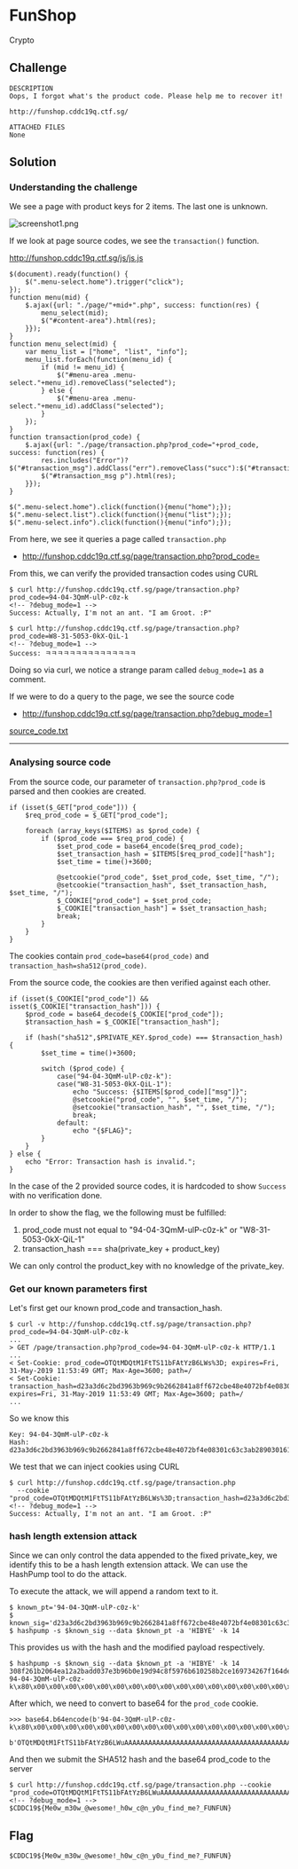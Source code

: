 # FunShop
Crypto

## Challenge 

	DESCRIPTION
	Oops, I forgot what's the product code. Please help me to recover it!

	http://funshop.cddc19q.ctf.sg/

	ATTACHED FILES
	None

## Solution

### Understanding the challenge

We see a page with product keys for 2 items. The last one is unknown.

![screenshot1.png](screenshot1.png)

If we look at page source codes, we see the `transaction()` function.

http://funshop.cddc19q.ctf.sg/js/js.js

	$(document).ready(function() {
		$(".menu-select.home").trigger("click");
	});
	function menu(mid) {
		$.ajax({url: "./page/"+mid+".php", success: function(res) {
			menu_select(mid);
			$("#content-area").html(res);
		}});
	}
	function menu_select(mid) {
		var menu_list = ["home", "list", "info"];
		menu_list.forEach(function(menu_id) {
			if (mid != menu_id) {
				$("#menu-area .menu-select."+menu_id).removeClass("selected");
			} else {
				$("#menu-area .menu-select."+menu_id).addClass("selected");
			}
		});
	}
	function transaction(prod_code) {
		$.ajax({url: "./page/transaction.php?prod_code="+prod_code, success: function(res) {
			res.includes("Error")?$("#transaction_msg").addClass("err").removeClass("succ"):$("#transaction_msg").addClass("succ").removeClass("err");
			$("#transaction_msg p").html(res);
		}});
	}

	$(".menu-select.home").click(function(){menu("home");});
	$(".menu-select.list").click(function(){menu("list");});
	$(".menu-select.info").click(function(){menu("info");});

From here, we see it queries a page called `transaction.php`

- http://funshop.cddc19q.ctf.sg/page/transaction.php?prod_code=

From this, we can verify the provided transaction codes using CURL

	$ curl http://funshop.cddc19q.ctf.sg/page/transaction.php?prod_code=94-04-3QmM-ulP-c0z-k
	<!-- ?debug_mode=1 -->
	Success: Actually, I'm not an ant. "I am Groot. :P"

	$ curl http://funshop.cddc19q.ctf.sg/page/transaction.php?prod_code=W8-31-5053-0kX-QiL-1
	<!-- ?debug_mode=1 -->
	Success: ㅋㅋㅋㅋㅋㅋㅋㅋㅋㅋㅋㅋㅋㅋㅋ

Doing so via curl, we notice a strange param called `debug_mode=1` as a comment.

If we were to do a query to the page, we see the source code

- http://funshop.cddc19q.ctf.sg/page/transaction.php?debug_mode=1

[source_code.txt](source_code.txt)

---

### Analysing source code

From the source code, our parameter of `transaction.php?prod_code` is parsed and then cookies are created.

	if (isset($_GET["prod_code"])) {
	    $req_prod_code = $_GET["prod_code"];

	    foreach (array_keys($ITEMS) as $prod_code) {
	        if ($prod_code === $req_prod_code) {
	            $set_prod_code = base64_encode($req_prod_code);
	            $set_transaction_hash = $ITEMS[$req_prod_code]["hash"];
	            $set_time = time()+3600;

	            @setcookie("prod_code", $set_prod_code, $set_time, "/");
	            @setcookie("transaction_hash", $set_transaction_hash, $set_time, "/");
	            $_COOKIE["prod_code"] = $set_prod_code;
	            $_COOKIE["transaction_hash"] = $set_transaction_hash;
	            break;
	        }
	    }
	}

The cookies contain `prod_code=base64(prod_code)` and `transaction_hash=sha512(prod_code)`. 

From the source code, the cookies are then verified against each other.

	if (isset($_COOKIE["prod_code"]) && isset($_COOKIE["transaction_hash"])) {
	    $prod_code = base64_decode($_COOKIE["prod_code"]);
	    $transaction_hash = $_COOKIE["transaction_hash"];

	    if (hash("sha512",$PRIVATE_KEY.$prod_code) === $transaction_hash) {
	        $set_time = time()+3600;

	        switch ($prod_code) {
	            case("94-04-3QmM-ulP-c0z-k"):
	            case("W8-31-5053-0kX-QiL-1"):
	                echo "Success: {$ITEMS[$prod_code]["msg"]}";
	                @setcookie("prod_code", "", $set_time, "/");
	                @setcookie("transaction_hash", "", $set_time, "/");
	                break;
	            default:
	                echo "{$FLAG}";            
	        }
	    }
	} else {
	    echo "Error: Transaction hash is invalid.";
	}

In the case of the 2 provided source codes, it is hardcoded to show `Success` with no verification done.

In order to show the flag, we the following must be fulfilled:

1. prod_code must not equal to "94-04-3QmM-ulP-c0z-k" or "W8-31-5053-0kX-QiL-1"
2. transaction_hash === sha(private_key + product_key)

We can only control the product_key with no knowledge of the private_key.

### Get our known parameters first

Let's first get our known prod_code and transaction_hash.

	$ curl -v http://funshop.cddc19q.ctf.sg/page/transaction.php?prod_code=94-04-3QmM-ulP-c0z-k
	...
	> GET /page/transaction.php?prod_code=94-04-3QmM-ulP-c0z-k HTTP/1.1
	...
	< Set-Cookie: prod_code=OTQtMDQtM1FtTS11bFAtYzB6LWs%3D; expires=Fri, 31-May-2019 11:53:49 GMT; Max-Age=3600; path=/
	< Set-Cookie: transaction_hash=d23a3d6c2bd3963b969c9b2662841a8ff672cbe48e4072bf4e08301c63c3ab289030161334599e81b5d294ae0279ed38eb0a414ec79cdc0784ac493d8e08cc69; expires=Fri, 31-May-2019 11:53:49 GMT; Max-Age=3600; path=/
	...

So we know this

	Key: 94-04-3QmM-ulP-c0z-k
	Hash: d23a3d6c2bd3963b969c9b2662841a8ff672cbe48e4072bf4e08301c63c3ab289030161334599e81b5d294ae0279ed38eb0a414ec79cdc0784ac493d8e08cc69

We test that we can inject cookies using CURL

	$ curl http://funshop.cddc19q.ctf.sg/page/transaction.php
	  --cookie "prod_code=OTQtMDQtM1FtTS11bFAtYzB6LWs%3D;transaction_hash=d23a3d6c2bd3963b969c9b2662841a8ff672cbe48e4072bf4e08301c63c3ab289030161334599e81b5d294ae0279ed38eb0a414ec79cdc0784ac493d8e08cc69;"
	<!-- ?debug_mode=1 -->
	Success: Actually, I'm not an ant. "I am Groot. :P"

### hash length extension attack

Since we can only control the data appended to the fixed private_key, we identify this to be a hash length extension attack. We can use the HashPump tool to do the attack.

To execute the attack, we will append a random text to it.

	$ known_pt='94-04-3QmM-ulP-c0z-k'
	$ known_sig='d23a3d6c2bd3963b969c9b2662841a8ff672cbe48e4072bf4e08301c63c3ab289030161334599e81b5d294ae0279ed38eb0a414ec79cdc0784ac493d8e08cc69'
	$ hashpump -s $known_sig --data $known_pt -a 'HIBYE' -k 14

This provides us with the hash and the modified payload respectively.

	$ hashpump -s $known_sig --data $known_pt -a 'HIBYE' -k 14
	308f261b2064ea12a2badd037e3b96b0e19d94c8f5976b610258b2ce169734267f164de6a91abdadc77e8e31520b884d2cb84ae5eaa23408a128f75fd37bd065
	94-04-3QmM-ulP-c0z-k\x80\x00\x00\x00\x00\x00\x00\x00\x00\x00\x00\x00\x00\x00\x00\x00\x00\x00\x00\x00\x00\x00\x00\x00\x00\x00\x00\x00\x00\x00\x00\x00\x00\x00\x00\x00\x00\x00\x00\x00\x00\x00\x00\x00\x00\x00\x00\x00\x00\x00\x00\x00\x00\x00\x00\x00\x00\x00\x00\x00\x00\x00\x00\x00\x00\x00\x00\x00\x00\x00\x00\x00\x00\x00\x00\x00\x00\x00\x00\x00\x00\x00\x00\x00\x00\x00\x00\x00\x00\x00\x00\x00\x01\x10HIBYE

After which, we need to convert to base64 for the `prod_code` cookie.

	>>> base64.b64encode(b'94-04-3QmM-ulP-c0z-k\x80\x00\x00\x00\x00\x00\x00\x00\x00\x00\x00\x00\x00\x00\x00\x00\x00\x00\x00\x00\x00\x00\x00\x00\x00\x00\x00\x00\x00\x00\x00\x00\x00\x00\x00\x00\x00\x00\x00\x00\x00\x00\x00\x00\x00\x00\x00\x00\x00\x00\x00\x00\x00\x00\x00\x00\x00\x00\x00\x00\x00\x00\x00\x00\x00\x00\x00\x00\x00\x00\x00\x00\x00\x00\x00\x00\x00\x00\x00\x00\x00\x00\x00\x00\x00\x00\x00\x00\x00\x00\x00\x00\x01\x10HIBYE')

	b'OTQtMDQtM1FtTS11bFAtYzB6LWuAAAAAAAAAAAAAAAAAAAAAAAAAAAAAAAAAAAAAAAAAAAAAAAAAAAAAAAAAAAAAAAAAAAAAAAAAAAAAAAAAAAAAAAAAAAAAAAAAAAAAAAAAAAAAAAAAAAAAAAAAAAEQSElCWUU='

And then we submit the SHA512 hash and the base64 prod_code to the server

	$ curl http://funshop.cddc19q.ctf.sg/page/transaction.php --cookie "prod_code=OTQtMDQtM1FtTS11bFAtYzB6LWuAAAAAAAAAAAAAAAAAAAAAAAAAAAAAAAAAAAAAAAAAAAAAAAAAAAAAAAAAAAAAAAAAAAAAAAAAAAAAAAAAAAAAAAAAAAAAAAAAAAAAAAAAAAAAAAAAAAAAAAAAAAEQSElCWUU%3D;transaction_hash=308f261b2064ea12a2badd037e3b96b0e19d94c8f5976b610258b2ce169734267f164de6a91abdadc77e8e31520b884d2cb84ae5eaa23408a128f75fd37bd065;"
	<!-- ?debug_mode=1 -->
	$CDDC19${Me0w_m30w_@wesome!_h0w_c@n_y0u_find_me?_FUNFUN}

## Flag

	$CDDC19${Me0w_m30w_@wesome!_h0w_c@n_y0u_find_me?_FUNFUN}
